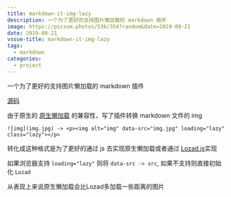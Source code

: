 ```yaml
---
title: markdown-it-img-lazy
description: 一个为了更好的支持图片懒加载的 markdown 插件
image: https://picsum.photos/536/354?random&date=2019-09-21
date: 2019-09-21
vssue-title: markdown-it-img-lazy
tags:
  - markdown
categories:
  - project
--- 
```


一个为了更好的支持图片懒加载的 markdown 插件

<!-- more -->

[源码](https://github.com/tolking/markdown-it-img-lazy)

由于原生的 [原生懒加载](https://caniuse.com/#feat=loading-lazy-attr) 的兼容性，写了插件转换 markdown 文件的 img 

`![img](img.jpg) -> <p><img alt="img" data-src="img.jpg" loading="lazy" class="lazy"></p>`

转化成这种格式是为了更好的通过 js 去实现原生懒加载或者通过 [Lozad.js](https://github.com/ApoorvSaxena/lozad.js)实现

如果浏览器支持 `loading="lazy"` 则将 `data-src -> src`, 如果不支持则直接初始化 `Lozad`

从表现上来说原生懒加载会比Lozad多加载一些距离的图片